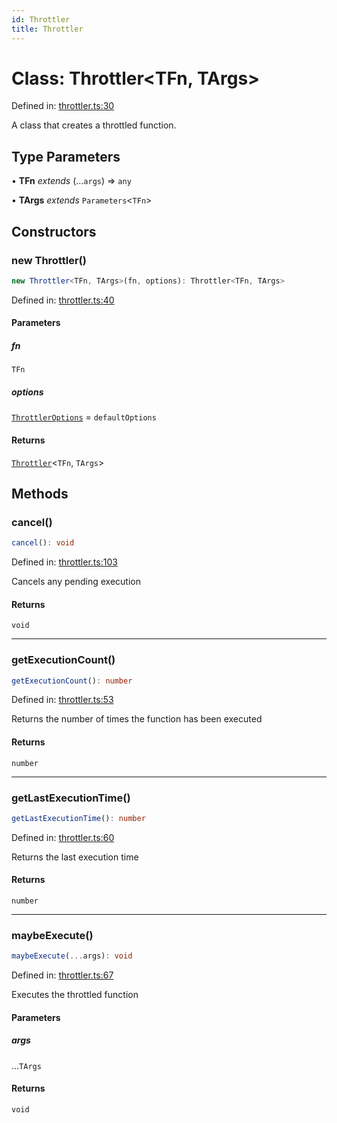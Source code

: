 ```yaml
---
id: Throttler
title: Throttler
---
```


<!-- DO NOT EDIT: this page is autogenerated from the type comments -->

# Class: Throttler\<TFn, TArgs\>

Defined in: [throttler.ts:30](https://github.com/TanStack/bouncer/blob/main/packages/pacer/src/throttler.ts#L30)

A class that creates a throttled function.

## Type Parameters

• **TFn** *extends* (...`args`) => `any`

• **TArgs** *extends* `Parameters`\<`TFn`\>

## Constructors

### new Throttler()

```ts
new Throttler<TFn, TArgs>(fn, options): Throttler<TFn, TArgs>
```

Defined in: [throttler.ts:40](https://github.com/TanStack/bouncer/blob/main/packages/pacer/src/throttler.ts#L40)

#### Parameters

##### fn

`TFn`

##### options

[`ThrottlerOptions`](../interfaces/throttleroptions.md) = `defaultOptions`

#### Returns

[`Throttler`](throttler.md)\<`TFn`, `TArgs`\>

## Methods

### cancel()

```ts
cancel(): void
```

Defined in: [throttler.ts:103](https://github.com/TanStack/bouncer/blob/main/packages/pacer/src/throttler.ts#L103)

Cancels any pending execution

#### Returns

`void`

***

### getExecutionCount()

```ts
getExecutionCount(): number
```

Defined in: [throttler.ts:53](https://github.com/TanStack/bouncer/blob/main/packages/pacer/src/throttler.ts#L53)

Returns the number of times the function has been executed

#### Returns

`number`

***

### getLastExecutionTime()

```ts
getLastExecutionTime(): number
```

Defined in: [throttler.ts:60](https://github.com/TanStack/bouncer/blob/main/packages/pacer/src/throttler.ts#L60)

Returns the last execution time

#### Returns

`number`

***

### maybeExecute()

```ts
maybeExecute(...args): void
```

Defined in: [throttler.ts:67](https://github.com/TanStack/bouncer/blob/main/packages/pacer/src/throttler.ts#L67)

Executes the throttled function

#### Parameters

##### args

...`TArgs`

#### Returns

`void`
